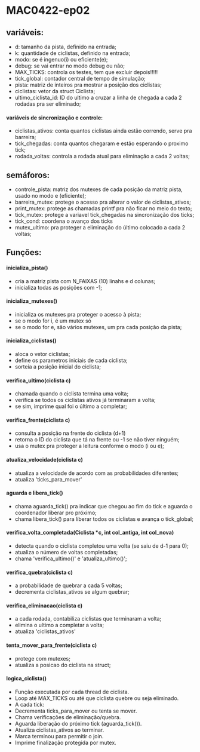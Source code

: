 # MAC0422-ep02

## variáveis:
- d: tamanho da pista, definido na entrada;
- k: quantidade de ciclistas, definido na entrada;
- modo: se é ingenuo(i) ou eficiente(e);
- debug: se vai entrar no modo debug ou não;
- MAX_TICKS: controla os testes, tem que excluir depois!!!!!
- tick_global: contador central de tempo de simulação;
- pista: matriz de inteiros pra mostrar a posição dos ciclistas;
- ciclistas: vetor da struct Ciclista;
- ultimo_ciclista_id: ID do ultimo a cruzar a linha de chegada a cada 2 rodadas pra ser eliminado;

#### variáveis de sincronização e controle:
- ciclistas_ativos: conta quantos ciclistas ainda estão correndo, serve pra barreira;
- tick_chegadas: conta quantos chegaram e estão esperando o proximo tick;
- rodada_voltas: controla a rodada atual para eliminação a cada 2 voltas;

## semáforos:
- controle_pista: matriz dos mutexes de cada posição da matriz pista, usado no modo e (eficiente);
- barreira_mutex: protege o acesso pra alterar o valor de ciclistas_ativos;
- print_mutex: protege as chamadas printf pra não ficar no meio do texto;
- tick_mutex: protege a variavel tick_chegadas na sincronização dos ticks;
- tick_cond: coordena o avanço dos ticks
- mutex_ultimo: pra proteger a eliminação do último colocado a cada 2 voltas;


## Funções:
#### inicializa_pista()
- cria a matriz pista com N_FAIXAS (10) linahs e d colunas;
- inicializa todas as posições com -1;

#### inicializa_mutexes()
- inicializa os mutexes pra proteger o acesso à pista;
- se o modo for i, é um mutex só
- se o modo for e, são vários mutexes, um pra cada posição da pista;

#### inicializa_ciclistas()
- aloca o vetor ciclistas;
- define os parametros iniciais de cada ciclista;
- sorteia a posição inicial do ciclista;

#### verifica_ultimo(ciclista c)
- chamada quando o ciclista termina uma volta;
- verifica se todos os ciclistas ativos já terminaram a volta;
- se sim, imprime qual foi o último a completar;

#### verifica_frente(ciclista c)
- consulta a posição na frente do ciclista (d+1)
- retorna o ID do ciclista que tá na frente ou -1 se não tiver ninguém;
- usa o mutex pra proteger a leitura conforme o modo (i ou e);

#### atualiza_velocidade(ciclista c)
- atualiza a velocidade de acordo com as probabilidades diferentes;
- atualiza 'ticks_para_mover'

#### aguarda e libera_tick()
- chama aguarda_tick() pra indicar que chegou ao fim do tick e aguarda o coordenador liberar pro próximo;
- chama libera_tick() para liberar todos os ciclistas e avança o tick_global;

#### verifica_volta_completada(Ciclista *c, int col_antiga, int col_nova)
- detecta quando o ciclista completou uma volta (se saiu de d-1 para 0);
- atualiza o número de voltas completadas;
- chama 'verifica_ultimo()' e 'atualiza_ultimo()';

#### verifica_quebra(ciclista c)
- a probabilidade de quebrar a cada 5 voltas;
- decrementa ciclistas_ativos se algum quebrar;

#### verifica_eliminacao(ciclista c)
- a cada rodada, contabiliza ciclistas que terminaram a volta;
- elimina o ultimo a completar a volta;
- atualiza 'ciclistas_ativos'

#### tenta_mover_para_frente(ciclista c)
- protege com mutexes;
- atualiza a posicao do ciclista na struct;

#### logica_ciclista()
- Função executada por cada thread de ciclista.
- Loop até MAX_TICKS ou até que ciclista quebre ou seja eliminado.
- A cada tick:
- Decrementa ticks_para_mover ou tenta se mover.
- Chama verificações de eliminação/quebra.
- Aguarda liberação do próximo tick (aguarda_tick()).
- Atualiza ciclistas_ativos ao terminar.
- Marca terminou para permitir o join.
- Imprime finalização protegida por mutex.

